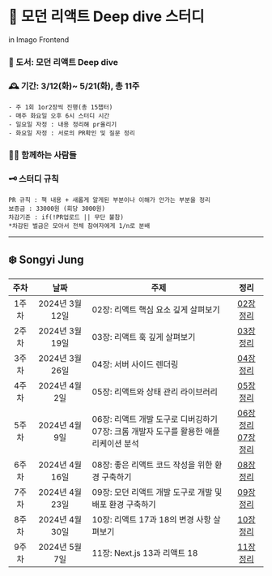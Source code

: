 # 🐻 모던 리액트 Deep dive 스터디

in Imago Frontend

### 📓 도서: 모던 리액트 Deep dive

### 🕰️ 기간: 3/12(화)~ 5/21(화), 총 11주

```
- 주 1회 1or2장씩 진행(총 15챕터)
- 매주 화요일 오후 6시 스터디 시간
- 일요일 자정 : 내용 정리해 pr올리기
- 화요일 자정 : 서로의 PR확인 및 질문 정리
```

### 🤸‍♀️ 함께하는 사람들

### 🗝️ 스터디 규칙

```
PR 규칙 : 책 내용 + 새롭게 알게된 부분이나 이해가 안가는 부분을 정리
보증금 : 33000원 (회당 3000원)
차감기준 : if(!PR업로드 || 무단 불참)
*차감된 벌금은 모아서 전체 참여자에게 1/n로 분배
```

---

## ❄️ Songyi Jung

| 주차  |      날짜      | 주제                                                      |                           정리                            |
|:---:|:------------:|---------------------------------------------------------|:-------------------------------------------------------:|
| 1주차 | 2024년 3월 12일 | 02장: 리액트 핵심 요소 깊게 살펴보기                                  |                [02장 정리](./chapter-02.md)                |
| 2주차 | 2024년 3월 19일 | 03장: 리액트 훅 깊게 살펴보기                                      |                [03장 정리](./chapter-03.md)                |
| 3주차 | 2024년 3월 26일 | 04장: 서버 사이드 렌더링                                         |                [04장 정리](./chapter-04.md)                |
| 4주차 | 2024년 4월 2일  | 05장: 리액트와 상태 관리 라이브러리                                   |                [05장 정리](./chapter-05.md)                |
| 5주차 | 2024년 4월 9일  | 06장: 리액트 개발 도구로 디버깅하기<br/>07장: 크롬 개발자 도구를 활용한 애플리케이션 분석 | [06장 정리](./chapter-06.md)<br/>[07장 정리](./chapter-07.md) |
| 6주차 | 2024년 4월 16일 | 08장: 좋은 리액트 코드 작성을 위한 환경 구축하기                           |                [08장 정리](./chapter-08.md)                |
| 7주차 | 2024년 4월 23일 | 09장: 모던 리액트 개발 도구로 개발 및 배포 환경 구축하기                      |                [09장 정리](./chapter-09.md)                |
| 8주차 | 2024년 4월 30일 | 10장: 리액트 17과 18의 변경 사항 살펴보기                             |                [10장 정리](./chapter-10.md)                |
| 9주차 | 2024년 5월 7일  | 11장: Next.js 13과 리액트 18                                 |                [11장 정리](./chapter-11.md)                |
